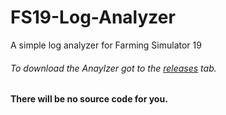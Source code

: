 # FS19-Log-Analyzer
A simple log analyzer for Farming Simulator 19


###### To download the Anaylzer got to the [releases](https://github.com/pics-by-abe/FS19-Log-Analyzer/releases/) tab.

#### There will be no source code for you.

